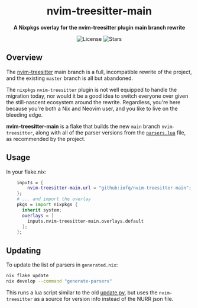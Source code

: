 <div align="center">
  <br/>
  <br/>
  <h1>nvim-treesitter-main</h1>
  <p><strong>A Nixpkgs overlay for the nvim-treesitter plugin main branch rewrite</strong></p>
  <div>
    <img
      alt="License"
      src="https://img.shields.io/github/license/iofq/nvim-treesitter-main?style=for-the-badge&logo=starship&color=ee999f&logoColor=D9E0EE&labelColor=302D41"
    />
    <img
      alt="Stars"
      src="https://img.shields.io/github/stars/iofq/nvim-treesitter-main?style=for-the-badge&logo=starship&color=c69ff5&logoColor=D9E0EE&labelColor=302D41"
    />
  </div>
</div>

## Overview
The [nvim-treesitter](https://github.com/nvim-treesitter/nvim-treesitter/tree/main) main branch is a full, incompatible rewrite of the project, and the existing `master` branch is all but abandoned.

The `nixpkgs` `nvim-treesitter` plugin is not well equipped to handle the migration today, nor would it be a good idea to switch everyone over given the still-nascent ecosystem around the rewrite. Regardless, you're here because you're both a Nix and Neovim user, and you like to live on the bleeding edge.

**nvim-treesitter-main** is a flake that builds the new `main` branch `nvim-treesitter`, along with all of the parser versions from the [`parsers.lua`](https://github.com/nvim-treesitter/nvim-treesitter/blob/main/lua/nvim-treesitter/parsers.lua) file, as recommended by the project.

## Usage

In your flake.nix:

```nix
    inputs = {
        nvim-treesitter-main.url = "github:iofq/nvim-treesitter-main";
    };
    # ... and import the overlay
    pkgs = import nixpkgs {
      inherit system;
      overlays = [
        inputs.nvim-treesitter-main.overlays.default
      ];
    };

```

## Updating

To update the list of parsers in `generated.nix`:

```bash
nix flake update
nix develop --command "generate-parsers"
```

This runs a lua script similar to the old [update.py](https://github.com/NixOS/nixpkgs/blob/master/pkgs/applications/editors/vim/plugins/utils/nvim-treesitter/update.py), but uses the `nvim-treesitter` as a source for version info instead of the NURR json file.
